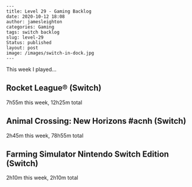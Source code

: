 
    ---
    title: Level 29 - Gaming Backlog
    date: 2020-10-12 18:08
    author: jamesleighton
    categories: Gaming
    tags: switch backlog
    slug: level-29
    Status: published
    layout: post
    image: /images/switch-in-dock.jpg
    ---



 This week I played...

## Rocket League® (Switch)
7h55m this week, 12h25m total
## Animal Crossing: New Horizons #acnh (Switch)
2h45m this week, 78h55m total
## Farming Simulator Nintendo Switch Edition (Switch)
2h10m this week, 2h10m total
